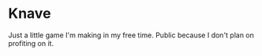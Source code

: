 # Knave

Just a little game I'm making in my free time. Public because I don't plan on profiting on it.

